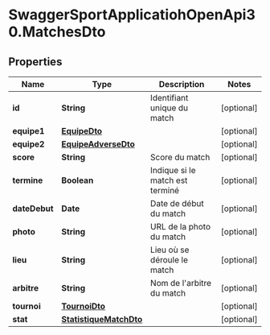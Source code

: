# SwaggerSportApplicatiohOpenApi30.MatchesDto

## Properties

Name | Type | Description | Notes
------------ | ------------- | ------------- | -------------
**id** | **String** | Identifiant unique du match | [optional] 
**equipe1** | [**EquipeDto**](EquipeDto.md) |  | [optional] 
**equipe2** | [**EquipeAdverseDto**](EquipeAdverseDto.md) |  | [optional] 
**score** | **String** | Score du match | [optional] 
**termine** | **Boolean** | Indique si le match est terminé | [optional] 
**dateDebut** | **Date** | Date de début du match | [optional] 
**photo** | **String** | URL de la photo du match | [optional] 
**lieu** | **String** | Lieu où se déroule le match | [optional] 
**arbitre** | **String** | Nom de l&#39;arbitre du match | [optional] 
**tournoi** | [**TournoiDto**](TournoiDto.md) |  | [optional] 
**stat** | [**StatistiqueMatchDto**](StatistiqueMatchDto.md) |  | [optional] 


